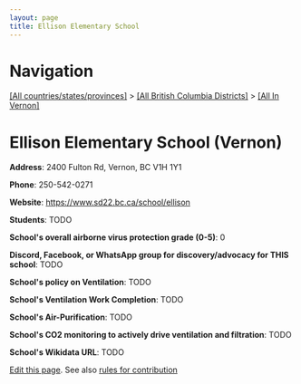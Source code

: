 ```yaml
---
layout: page
title: Ellison Elementary School
---
```

# Navigation

[[All countries/states/provinces]](../../..) > [[All British Columbia Districts]](../..) > [[All In Vernon]](..)

# Ellison Elementary School (Vernon)

**Address**: 2400 Fulton Rd, Vernon, BC V1H 1Y1

**Phone**: 250-542-0271

**Website**: <https://www.sd22.bc.ca/school/ellison>

**Students**: TODO

**School's overall airborne virus protection grade (0-5)**: 0

**Discord, Facebook, or WhatsApp group for discovery/advocacy for THIS school**: TODO

**School's policy on Ventilation**: TODO

**School's Ventilation Work Completion**: TODO

**School's Air-Purification**: TODO

**School's CO2 monitoring to actively drive ventilation and filtration**: TODO

**School's Wikidata URL**: TODO


[Edit this page](https://github.com/ventilate-schools/BC/edit/main/./Vernon/Ellison_Elementary_School.md). See also [rules for contribution](../../../contribution-rules/)
